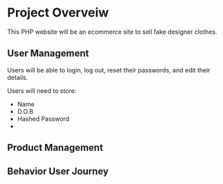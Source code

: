 # Project Overveiw

This PHP website will be an ecommerce site to sell fake designer clothes.

## User Management 
Users will be able to login, log out, reset their passwords, and edit their details.


Users will need to store:

- Name
- D.O.B
- Hashed Password
- 

## Product Management









## Behavior User Journey